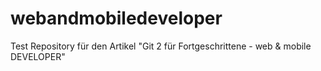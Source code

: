 webandmobiledeveloper
=====================

Test Repository für den Artikel "Git 2 für Fortgeschrittene - web &amp; mobile DEVELOPER"
